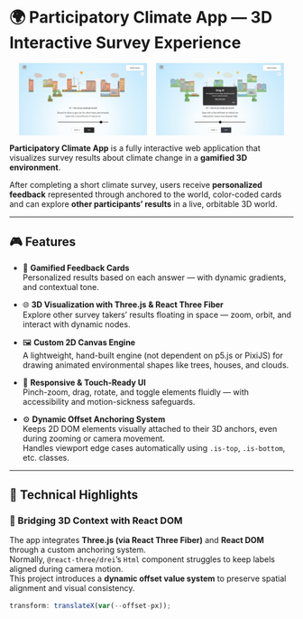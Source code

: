# 🌍 Participatory Climate App — 3D Interactive Survey Experience

<div style="display: flex; flex-direction: row; flex-wrap: wrap; justify-content: center; gap: 1rem;">
  <img src="./project_screenshots/canvas2.png" style="max-width: 45%; height: auto;" alt="Climate Gamification Screenshot">
  <img src="./project_screenshots/canvas3.png" style="max-width: 45%; height: auto;" alt="Climate Gamification Screenshot">
</div>


**Participatory Climate App** is a fully interactive web application that visualizes survey results about climate change in a **gamified 3D environment**.  

After completing a short climate survey, users receive **personalized feedback** represented through anchored to the world, color-coded cards and can explore **other participants’ results** in a live, orbitable 3D world.

---

## 🎮 Features

- 🧩 **Gamified Feedback Cards**  
  Personalized results based on each answer — with dynamic gradients, and contextual tone.

- 🌐 **3D Visualization with Three.js & React Three Fiber**  
  Explore other survey takers’ results floating in space — zoom, orbit, and interact with dynamic nodes.

- 🖼️ **Custom 2D Canvas Engine**  
  A lightweight, hand-built engine (not dependent on p5.js or PixiJS) for drawing animated environmental shapes like trees, houses, and clouds.

- 🧭 **Responsive & Touch-Ready UI**  
  Pinch-zoom, drag, rotate, and toggle elements fluidly — with accessibility and motion-sickness safeguards.

- ⚙️ **Dynamic Offset Anchoring System**  
  Keeps 2D DOM elements visually attached to their 3D anchors, even during zooming or camera movement.  
  Handles viewport edge cases automatically using `.is-top`, `.is-bottom`, etc. classes.

---

## 🧠 Technical Highlights

### 🎯 Bridging 3D Context with React DOM

The app integrates **Three.js (via React Three Fiber)** and **React DOM** through a custom anchoring system.  
Normally, `@react-three/drei`’s `Html` component struggles to keep labels aligned during camera motion.  
This project introduces a **dynamic offset value system** to preserve spatial alignment and visual consistency.

```js
transform: translateX(var(--offset-px));
